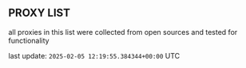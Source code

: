 ## PROXY LIST

all proxies in this list were collected from open sources and tested for functionality

last update: `2025-02-05 12:19:55.384344+00:00` UTC